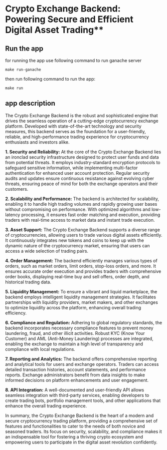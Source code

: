 # Crypto Exchange Backend: Powering Secure and Efficient Digital Asset Trading**

## Run the app

for running the app use following command to run ganache server

```shell
make run-ganache
```

then run following command to run the app:

```shell
make run
```

## app description

The Crypto Exchange Backend is the robust and sophisticated engine that drives the seamless operation of a cutting-edge cryptocurrency exchange platform. Developed with state-of-the-art technology and security measures, this backend serves as the foundation for a user-friendly, reliable, and high-performance trading experience for cryptocurrency enthusiasts and investors alike.

**1. Security and Reliability:**
At the core of the Crypto Exchange Backend lies an ironclad security infrastructure designed to protect user funds and data from potential threats. It employs industry-standard encryption protocols to safeguard sensitive information, while implementing multi-factor authentication for enhanced user account protection. Regular security audits and updates ensure continuous resistance against evolving cyber threats, ensuring peace of mind for both the exchange operators and their customers.

**2. Scalability and Performance:**
The backend is architected for scalability, enabling it to handle high trading volumes and rapidly growing user bases without compromising on performance. With optimized algorithms and low-latency processing, it ensures fast order matching and execution, providing traders with real-time access to market data and instant trade execution.

**3. Asset Support:**
The Crypto Exchange Backend supports a diverse range of cryptocurrencies, allowing users to trade various digital assets efficiently. It continuously integrates new tokens and coins to keep up with the dynamic nature of the cryptocurrency market, ensuring that users can access a wide selection of trading pairs.

**4. Order Management:**
The backend efficiently manages various types of orders, such as market orders, limit orders, stop-loss orders, and more. It ensures accurate order execution and provides traders with comprehensive order books, displaying real-time buy and sell offers, order depth, and historical trading data.

**5. Liquidity Management:**
To ensure a vibrant and liquid marketplace, the backend employs intelligent liquidity management strategies. It facilitates partnerships with liquidity providers, market makers, and other exchanges to optimize liquidity across the platform, enhancing overall trading efficiency.

**6. Compliance and Regulation:**
Adhering to global regulatory standards, the backend incorporates necessary compliance features to prevent money laundering, fraud, and other illicit activities. Robust KYC (Know Your Customer) and AML (Anti-Money Laundering) processes are integrated, enabling the exchange to maintain a high level of transparency and compliance with local regulations.

**7. Reporting and Analytics:**
The backend offers comprehensive reporting and analytical tools for users and exchange operators. Traders can access detailed transaction histories, account statements, and performance reports. Exchange administrators benefit from data insights to make informed decisions on platform enhancements and user engagement.

**8. API Integration:**
A well-documented and user-friendly API allows seamless integration with third-party services, enabling developers to create trading bots, portfolio management tools, and other applications that enhance the overall trading experience.

In summary, the Crypto Exchange Backend is the heart of a modern and secure cryptocurrency trading platform, providing a comprehensive set of features and functionalities to cater to the needs of both novice and seasoned traders. Its focus on security, scalability, and compliance makes it an indispensable tool for fostering a thriving crypto ecosystem and empowering users to participate in the digital asset revolution confidently.